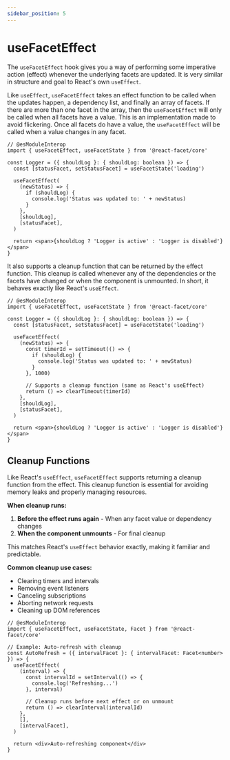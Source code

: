 ```yaml
---
sidebar_position: 5
---
```


# useFacetEffect

The `useFacetEffect` hook gives you a way of performing some imperative action (effect) whenever the underlying facets are updated. It is very similar in structure and goal to React's own `useEffect`.

Like `useEffect`, `useFacetEffect` takes an effect function to be called when the updates happen, a dependency list, and finally an array of facets. If there are more than one facet in the array, then the `useFacetEffect` will only be called when all facets have a value. This is an implementation made to avoid flickering. Once all facets do have a value, the `useFacetEffect` will be called when a value changes in any facet.

```tsx twoslash
// @esModuleInterop
import { useFacetEffect, useFacetState } from '@react-facet/core'

const Logger = ({ shouldLog }: { shouldLog: boolean }) => {
  const [statusFacet, setStatusFacet] = useFacetState('loading')

  useFacetEffect(
    (newStatus) => {
      if (shouldLog) {
        console.log('Status was updated to: ' + newStatus)
      }
    },
    [shouldLog],
    [statusFacet],
  )

  return <span>{shouldLog ? 'Logger is active' : 'Logger is disabled'}</span>
}
```

It also supports a cleanup function that can be returned by the effect function. This cleanup is called whenever any of the dependencies or the facets have changed or when the component is unmounted. In short, it behaves exactly like React's `useEffect`.

```tsx twoslash
// @esModuleInterop
import { useFacetEffect, useFacetState } from '@react-facet/core'

const Logger = ({ shouldLog }: { shouldLog: boolean }) => {
  const [statusFacet, setStatusFacet] = useFacetState('loading')

  useFacetEffect(
    (newStatus) => {
      const timerId = setTimeout(() => {
        if (shouldLog) {
          console.log('Status was updated to: ' + newStatus)
        }
      }, 1000)

      // Supports a cleanup function (same as React's useEffect)
      return () => clearTimeout(timerId)
    },
    [shouldLog],
    [statusFacet],
  )

  return <span>{shouldLog ? 'Logger is active' : 'Logger is disabled'}</span>
}
```

## Cleanup Functions

Like React's `useEffect`, `useFacetEffect` supports returning a cleanup function from the effect. This cleanup function is essential for avoiding memory leaks and properly managing resources.

**When cleanup runs:**

1. **Before the effect runs again** - When any facet value or dependency changes
2. **When the component unmounts** - For final cleanup

This matches React's `useEffect` behavior exactly, making it familiar and predictable.

**Common cleanup use cases:**

- Clearing timers and intervals
- Removing event listeners
- Canceling subscriptions
- Aborting network requests
- Cleaning up DOM references

```tsx twoslash
// @esModuleInterop
import { useFacetEffect, useFacetState, Facet } from '@react-facet/core'

// Example: Auto-refresh with cleanup
const AutoRefresh = ({ intervalFacet }: { intervalFacet: Facet<number> }) => {
  useFacetEffect(
    (interval) => {
      const intervalId = setInterval(() => {
        console.log('Refreshing...')
      }, interval)

      // Cleanup runs before next effect or on unmount
      return () => clearInterval(intervalId)
    },
    [],
    [intervalFacet],
  )

  return <div>Auto-refreshing component</div>
}
```
